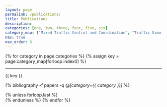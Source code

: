 ```yaml
---
layout: page
permalink: /publications/
title: Publications
description: 
categories: [one, two, three, four, five, six]
category_map: ["Mixed Traffic Control and Coordination", "Traffic Simulation and Reconstruction", "Traffic Prediction, Estimation, and Analysis", "Autonomous Driving, Planning, and Control", "Multi-agent System and Simulation", "Reinforcement Learning Applications"]
nav: true
nav_order: 6
---
```


<div class="publications">
{% for category in page.categories %}
  {% assign key = page.category_map[forloop.index0] %}
  <hr />
  <p class="category_name">{{ key }}</p>
  
  {% bibliography -f papers -q @*[category={{ category }}]* %}

  {% unless forloop.last %}
    <br>
  {% endunless %}
{% endfor %}
</div>


